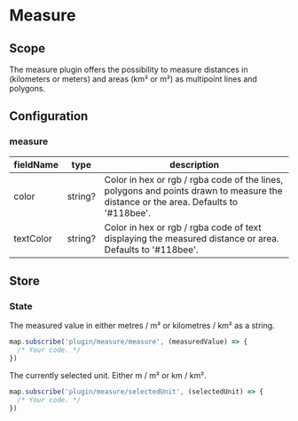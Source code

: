 # Measure

## Scope

The measure plugin offers the possibility to measure distances in (kilometers or meters) and areas (km² or m²) as multipoint lines and polygons.

## Configuration

### measure

| fieldName | type | description |
| - | - | - |
| color | string? | Color in hex or rgb / rgba code of the lines, polygons and points drawn to measure the distance or the area. Defaults to '#118bee'. |
| textColor | string? | Color in hex or rgb / rgba code of text displaying the measured distance or area. Defaults to '#118bee'. |

## Store

### State

The measured value in either metres / m² or kilometres / km² as a string.

```js
map.subscribe('plugin/measure/measure', (measuredValue) => {
  /* Your code. */
})
```

The currently selected unit. Either m / m² or km / km².

```js
map.subscribe('plugin/measure/selectedUnit', (selectedUnit) => {
  /* Your code. */
})
```
